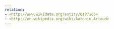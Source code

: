 ```yaml
---
relation:
- <http://www.wikidata.org/entity/Q187166>
- <http://en.wikipedia.org/wiki/Antonin_Artaud>
---
```

